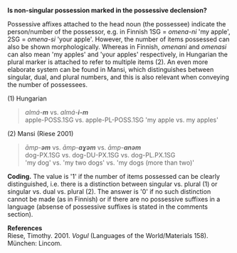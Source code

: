 **Is non-singular possession marked in the possessive declension?**

Possessive affixes attached to the head noun (the possessee) indicate the person/number of the possessor, e.g. in Finnish 1SG = *omena-ni* 'my apple', 2SG = *omena-si* 'your apple'. However, the number of items possessed can also be shown morphologically. Whereas in Finnish, *omenani* and *omenasi* can also mean 'my apples' and 'your apples' respectively, in Hungarian the plural marker is attached to refer to multiple items (2). An even more elaborate system can be found in Mansi, which distinguishes between singular, dual, and plural numbers, and this is also relevant when conveying the number of possessees.  

(1) Hungarian<br/>
>*almá-**m*** vs. *almá-**i-m***<br/>
>apple-POSS.1SG vs. apple-PL-POSS.1SG 
>'my apple vs. my apples'<br/>

(2) Mansi (Riese 2001)<br/> 
>*āmp-**əm*** vs. *āmp-**aɣəm*** vs. *āmp-**anəm***<br/>
>dog-PX.1SG vs. dog-DU-PX.1SG vs. dog-PL.PX.1SG<br/>
>'my dog' vs. 'my two dogs' vs. 'my dogs (more than two)'

**Coding.** The value is '1' if the number of items  possessed can be clearly distinguished, i.e. there is a distinction between singular vs. plural (1) or singular vs. dual vs. plural (2). The answer is '0' if no such distinction cannot be made (as in Finnish) or if there are no possessive suffixes in a language (absense of possessive suffixes is stated in the comments section).

**References**<br/>
Riese, Timothy. 2001. *Vogul* (Languages of the World/Materials 158). München: Lincom.
